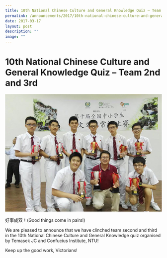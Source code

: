 ```yaml
---
title: 10th National Chinese Culture and General Knowledge Quiz – Team 2nd and 3rd
permalink: /announcements/2017/10th-national-chinese-culture-and-general-knowledge-quiz/
date: 2017-03-17
layout: post
description: ""
image: ""
---
```

# **10th National Chinese Culture and General Knowledge Quiz – Team 2nd and 3rd**

![](/images/10th-National-Chinese-Culture-and-General-Knowledge-quiz.jpg)

好事成双！(Good things come in pairs!)

We are pleased to announce that we have clinched team second and third in the 10th National Chinese Culture and General Knowledge quiz organised by Temasek JC and Confucius Institute, NTU!

Keep up the good work, Victorians!